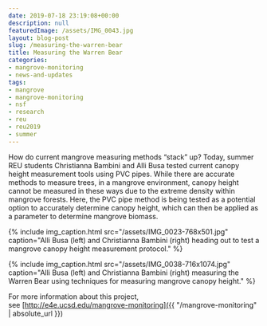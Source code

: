 ```yaml
---
date: 2019-07-18 23:19:08+00:00
description: null
featuredImage: /assets/IMG_0043.jpg
layout: blog-post
slug: /measuring-the-warren-bear
title: Measuring the Warren Bear
categories:
- mangrove-monitoring
- news-and-updates
tags:
- mangrove
- mangrove-monitoring
- nsf
- research
- reu
- reu2019
- summer
---
```


How do current mangrove measuring methods “stack” up? Today, summer REU students Christianna Bambini and Alli Busa tested current canopy height measurement tools using PVC pipes. While there are accurate methods to measure trees, in a mangrove environment, canopy height cannot be measured in these ways due to the extreme density within mangrove forests. Here, the PVC pipe method is being tested as a potential option to accurately determine canopy height, which can then be applied as a parameter to determine mangrove biomass.

{% include 
    img_caption.html
    src="/assets/IMG_0023-768x501.jpg"
    caption="Alli Busa (left) and Christianna Bambini (right) heading out to test a mangrove canopy height measurement protocol."
%}

{% include 
    img_caption.html
    src="/assets/IMG_0038-716x1074.jpg"
    caption="Alli Busa (left) and Christianna Bambini (right) measuring the Warren Bear using techniques for measuring mangrove canopy height."
%}

For more information about this project, see [http://e4e.ucsd.edu/mangrove-monitoring]({{ "/mangrove-monitoring" | absolute_url }})
